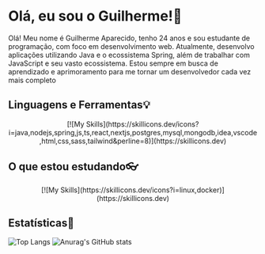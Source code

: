 # Olá, eu sou o Guilherme!👋

Olá! Meu nome é Guilherme Aparecido, tenho 24 anos e sou estudante de programação, com foco em desenvolvimento web. Atualmente, desenvolvo aplicações utilizando Java e o ecossistema Spring, além de trabalhar com JavaScript e seu vasto ecossistema. Estou sempre em busca de aprendizado e aprimoramento para me tornar um desenvolvedor cada vez mais completo

## Linguagens e Ferramentas💡
<p align="center">
  [![My Skills](https://skillicons.dev/icons?i=java,nodejs,spring,js,ts,react,nextjs,postgres,mysql,mongodb,idea,vscode,html,css,sass,tailwind&perline=8)](https://skillicons.dev)
</p>

## O que estou estudando👓
<p align="center">
  [![My Skills](https://skillicons.dev/icons?i=linux,docker)](https://skillicons.dev)
</p>

## Estatísticas📶
![Top Langs](https://github-readme-stats.vercel.app/api/top-langs/?username=GuilhermeAp404&layout=compact&hide=handlebars,ruby,dockerfile,mako&theme=merko)
![Anurag's GitHub stats](https://github-readme-stats.vercel.app/api?username=anuraghazra&show_icons=true&theme=merko)


